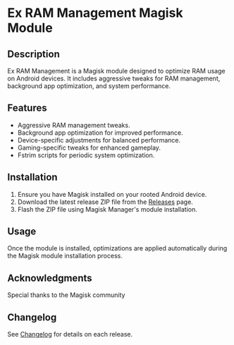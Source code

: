 # Ex RAM Management Magisk Module


## Description

Ex RAM Management is a Magisk module designed to optimize RAM usage on Android devices. It includes aggressive tweaks for RAM management, background app optimization, and system performance.

## Features

- Aggressive RAM management tweaks.
- Background app optimization for improved performance.
- Device-specific adjustments for balanced performance.
- Gaming-specific tweaks for enhanced gameplay.
- Fstrim scripts for periodic system optimization.

## Installation

1. Ensure you have Magisk installed on your rooted Android device.
2. Download the latest release ZIP file from the [Releases](https://github.com/your-username/ex-ram-management/releases) page.
3. Flash the ZIP file using Magisk Manager's module installation.

## Usage

Once the module is installed, optimizations are applied automatically during the Magisk module installation process.

## Acknowledgments

Special thanks to the Magisk community

## Changelog

See [Changelog](CHANGELOG.md) for details on each release.


